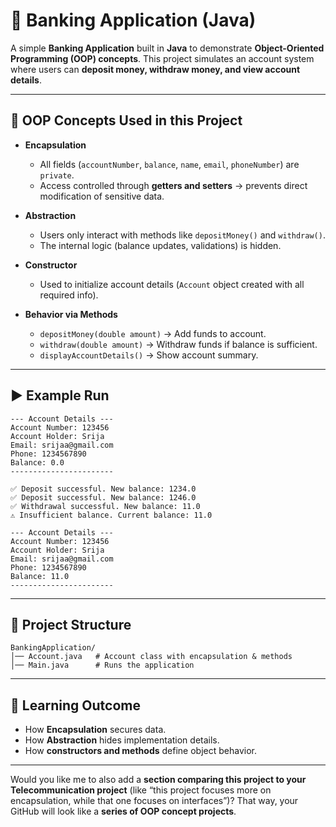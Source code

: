 

# 🏦 Banking Application (Java)

A simple **Banking Application** built in **Java** to demonstrate **Object-Oriented Programming (OOP) concepts**.
This project simulates an account system where users can **deposit money, withdraw money, and view account details**.

---

## 📌 OOP Concepts Used in this Project

* **Encapsulation**

  * All fields (`accountNumber`, `balance`, `name`, `email`, `phoneNumber`) are `private`.
  * Access controlled through **getters and setters** → prevents direct modification of sensitive data.

* **Abstraction**

  * Users only interact with methods like `depositMoney()` and `withdraw()`.
  * The internal logic (balance updates, validations) is hidden.

* **Constructor**

  * Used to initialize account details (`Account` object created with all required info).

* **Behavior via Methods**

  * `depositMoney(double amount)` → Add funds to account.
  * `withdraw(double amount)` → Withdraw funds if balance is sufficient.
  * `displayAccountDetails()` → Show account summary.

---

## ▶️ Example Run

```text
--- Account Details ---
Account Number: 123456
Account Holder: Srija
Email: srijaa@gmail.com
Phone: 1234567890
Balance: 0.0
-----------------------

✅ Deposit successful. New balance: 1234.0
✅ Deposit successful. New balance: 1246.0
✅ Withdrawal successful. New balance: 11.0
⚠️ Insufficient balance. Current balance: 11.0

--- Account Details ---
Account Number: 123456
Account Holder: Srija
Email: srijaa@gmail.com
Phone: 1234567890
Balance: 11.0
-----------------------
```

---

## 📂 Project Structure

```
BankingApplication/
│── Account.java   # Account class with encapsulation & methods
│── Main.java      # Runs the application
```

---

## 🎯 Learning Outcome

* How **Encapsulation** secures data.
* How **Abstraction** hides implementation details.
* How **constructors and methods** define object behavior.

---

Would you like me to also add a **section comparing this project to your Telecommunication project** (like “this project focuses more on encapsulation, while that one focuses on interfaces”)? That way, your GitHub will look like a **series of OOP concept projects**.
